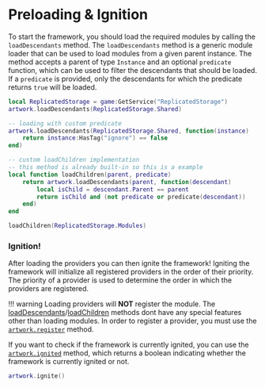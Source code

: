 # Preloading & Ignition

To start the framework, you should load the required modules by calling the `loadDescendants` method. The `loadDescendants` method is a generic module loader that can be used to load modules from a given parent instance. The method accepts a parent of type `Instance` and an optional `predicate` function, which can be used to filter the descendants that should be loaded. If a `predicate` is provided, only the descendants for which the predicate returns `true` will be loaded.

```lua
local ReplicatedStorage = game:GetService("ReplicatedStorage")
artwork.loadDescendants(ReplicatedStorage.Shared)

-- loading with custom predicate
artwork.loadDescendants(ReplicatedStorage.Shared, function(instance)
    return instance:HasTag("ignore") == false
end)

-- custom loadChildren implementation
-- this method is already built-in so this is a example
local function loadChildren(parent, predicate)
    return artwork.loadDescendants(parent, function(descendant)
        local isChild = descendant.Parent == parent
        return isChild and (not predicate or predicate(descendant))
    end)
end

loadChildren(ReplicatedStorage.Modules)
```

### Ignition!
After loading the providers you can then ignite the framework! Igniting the framework will initialize all registered providers in the order of their priority. The priority of a provider is used to determine the order in which the providers are registered.

!!! warning
    Loading providers will **NOT** register the module. The [loadDescendants](/artwork/refrence/core/#loaddescendants)/[loadChildren](/artwork/refrence/core/#loadchildren) methods dont have any special features other than loading modules. In order to register a provider, you must use the [`artwork.register`](/artwork/refrence/core/#register) method.

If you want to check if the framework is currently ignited, you can use the [`artwork.ignited`](/artwork/refrence/core/#ignited) method, which returns a boolean indicating whether the framework is currently ignited or not.

```lua
artwork.ignite()
```

